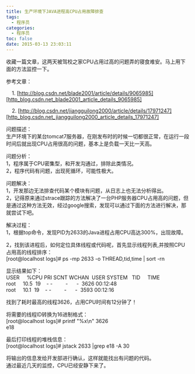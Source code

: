 ```yaml
---
title: 生产环境下JAVA进程高CPU占用故障排查
tags:
  - 程序员
categories:
  - 程序员
toc: false
date: 2015-03-13 23:03:11
---
```


收藏一篇文章，这两天被驾校之家CPU占用过高的问题弄的寝食难安。马上用下面的方法监控一下。

参考文章：

    1. [http://blog.csdn.net/blade2001/article/details/9065985][http_blog.csdn.net_blade2001_article_details_9065985]

    2. [http://blog.csdn.net/jiangguilong2000/article/details/17971247][http_blog.csdn.net_jiangguilong2000_article_details_17971247]

问题描述：  
生产环境下的某台tomcat7服务器，在刚发布时的时候一切都很正常，在运行一段时间后就出现CPU占用很高的问题，基本上是负载一天比一天高。  
  
问题分析：  
1，程序属于CPU密集型，和开发沟通过，排除此类情况。  
2，程序代码有问题，出现死循环，可能性极大。  
  
问题解决：  
1，开发那边无法排查代码某个模块有问题，从日志上也无法分析得出。  
2，记得原来通过strace跟踪的方法解决了一台PHP服务器CPU占用高的问题，但是通过这种方法无效，经过google搜索，发现可以通过下面的方法进行解决，那就尝试下吧。  
  
解决过程：  
1，根据top命令，发现PID为2633的Java进程占用CPU高达300%，出现故障。  
  
2，找到该进程后，如何定位具体线程或代码呢，首先显示线程列表,并按照CPU占用高的线程排序：  
\[root@localhost logs\]\# ps -mp 2633 -o THREAD,tid,time | sort -rn  
  
显示结果如下：  
USER     %CPU PRI SCNT WCHAN  USER SYSTEM   TID     TIME  
root     10.5  19    - -         -      -  3626 00:12:48  
root     10.1  19    - -         -      -  3593 00:12:16  
  
找到了耗时最高的线程3626，占用CPU时间有12分钟了！  
  
将需要的线程ID转换为16进制格式：  
\[root@localhost logs\]\# printf "%x\\n" 3626  
e18  
  
最后打印线程的堆栈信息：  
\[root@localhost logs\]\# jstack 2633 |grep e18 -A 30  
  
将输出的信息发给开发部进行确认，这样就能找出有问题的代码。  
通过最近几天的监控，CPU已经安静下来了。


[http_blog.csdn.net_blade2001_article_details_9065985]: http://blog.csdn.net/blade2001/article/details/9065985
[http_blog.csdn.net_jiangguilong2000_article_details_17971247]: http://blog.csdn.net/jiangguilong2000/article/details/17971247